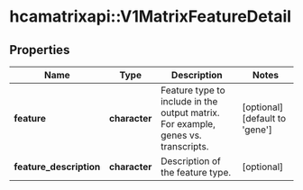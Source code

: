 # hcamatrixapi::V1MatrixFeatureDetail

## Properties
Name | Type | Description | Notes
------------ | ------------- | ------------- | -------------
**feature** | **character** | Feature type to include in the output matrix. For example, genes vs. transcripts.  | [optional] [default to &#39;gene&#39;]
**feature_description** | **character** | Description of the feature type. | [optional] 


